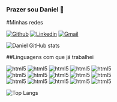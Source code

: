 ### Prazer sou Daniel 👋

#Minhas redes

[![Github](https://img.shields.io/badge/GitHub-100000?style=for-the-badge&logo=github&logoColor=white)](https://github.com/Daniel-Guimaraes-de-Faria)
[![Linkedin](https://img.shields.io/badge/LinkedIn-0077B5?style=for-the-badge&logo=linkedin&logoColor=white)](https://www.linkedin.com/in/daniel-guimar%C3%A3es-de-faria-a5a2761b8/)
[![Gmail](https://img.shields.io/badge/danielguimaraesfaria@gmail.com-D14836?style=for-the-badge&logo=gmail&logoColor=white)](danielguimaraesfaria@gmail.com)

![Daniel GitHub stats](https://github-readme-stats.vercel.app/api?username=Daniel-Guimaraes-de-Faria&show_icons=true&theme=tokyonight)

##Linguagens com que já trabalhei
<div style="display: inline_block">
  <img aling="center" alt="html5" src="https://img.shields.io/badge/Python-3776AB?style=for-the-badge&logo=python&logoColor=white">
  <img aling="center" alt="html5" src="https://img.shields.io/badge/HTML-239120?style=for-the-badge&logo=html5&logoColor=white">
  <img aling="center" alt="html5" src="https://img.shields.io/badge/CSS-239120?&style=for-the-badge&logo=css3&logoColor=white">
  <img aling="center" alt="html5" src="https://img.shields.io/badge/JavaScript-F7DF1E?style=for-the-badge&logo=javascript&logoColor=black">
  <img aling="center" alt="html5" src="https://img.shields.io/badge/C%2B%2B-00599C?style=for-the-badge&logo=c%2B%2B&logoColor=white">
  <br>
  <img aling="center" alt="html5" src="https://img.shields.io/badge/Java-ED8B00?style=for-the-badge&logo=openjdk&logoColor=white">
  <img aling="center" alt="html5" src="https://img.shields.io/badge/PHP-777BB4?style=for-the-badge&logo=php&logoColor=white">
  <img aling="center" alt="html5" src="https://img.shields.io/badge/React-20232A?style=for-the-badge&logo=react&logoColor=61DAFB">
  <img aling="center" alt="html5" src="https://img.shields.io/badge/React_Native-20232A?style=for-the-badge&logo=react&logoColor=61DAFB">
  <img aling="center" alt="html5" src="https://img.shields.io/badge/Bootstrap-563D7C?style=for-the-badge&logo=bootstrap&logoColor=white">
  <br>
  <img aling="center" alt="html5" src="https://img.shields.io/badge/Spring-6DB33F?style=for-the-badge&logo=spring&logoColor=white">
  <img aling="center" alt="html5" src="https://img.shields.io/badge/Flutter-02569B?style=for-the-badge&logo=flutter&logoColor=white">
  <img aling="center" alt="html5" src="https://img.shields.io/badge/MySQL-00000F?style=for-the-badge&logo=mysql&logoColor=white">
  <img aling="center" alt="html5" src="https://img.shields.io/badge/SQLite-07405E?style=for-the-badge&logo=sqlite&logoColor=white">
  <img aling="center" alt="html5" src="https://img.shields.io/badge/Delphi_RAD_Studio-B22222?style=for-the-badge&logo=delphi&logoColor=white">
  <br>
</div>

![Top Langs](https://github-readme-stats.vercel.app/api/top-langs/?username=Daniel-Guimaraes-de-Faria&layout=compact)
